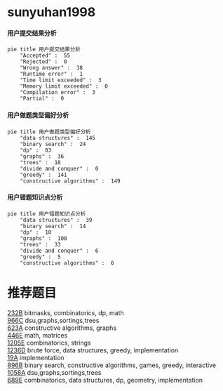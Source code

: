 # sunyuhan1998

<!-- tabs:start -->



#### **用户提交结果分析**

```mermaid
pie title 用户提交结果分析
    "Accepted" :  55
    "Rejected" :  0
    "Wrong answer" :  38
    "Runtime error" :  1
    "Time limit exceeded" :  3
    "Memory limit exceeded" :  0
    "Compilation error" :  3
    "Partial" :  0
```

#### **用户做题类型偏好分析**

```mermaid
pie title 用户做题类型偏好分析
    "data structures" :  145
    "binary search" :  24
    "dp" :  83
    "graphs" :  36
    "trees" :  18
    "divide and conquer" :  0
    "greedy" :  141
    "constructive algorithms" :  149
```
#### **用户错题知识点分析**

```mermaid
pie title 用户错题知识点分析
    "data structures" :  39
    "binary search" :  14
    "dp" :  10
    "graphs" :  100
    "trees" :  33
    "divide and conquer" :  6
    "greedy" :  5
    "constructive algorithms" :  6
```



<!-- tabs:end -->
# 推荐题目
[232B](https://codeforces.com/contest/232/problem/B)		bitmasks,
                        combinatorics,
                        dp,
                        math		  
[966C](https://codeforces.com/contest/966/problem/C)		dsu,graphs,sortings,trees		  
[623A](https://codeforces.com/contest/623/problem/A)		constructive algorithms,
                        graphs		  
[446E](https://codeforces.com/contest/446/problem/E)		math,
                        matrices		  
[1205E](https://codeforces.com/contest/1205/problem/E)		combinatorics,
                        strings		  
[1236D](https://codeforces.com/contest/1236/problem/D)		brute force,
                        data structures,
                        greedy,
                        implementation		  
[19A](https://codeforces.com/contest/19/problem/A)		implementation		  
[896B](https://codeforces.com/contest/896/problem/B)		binary search,
                        constructive algorithms,
                        games,
                        greedy,
                        interactive		  
[1058A](https://codeforces.com/contest/1058/problem/A)		dsu,graphs,sortings,trees		  
[689E](https://codeforces.com/contest/689/problem/E)		combinatorics,
                        data structures,
                        dp,
                        geometry,
                        implementation		  
